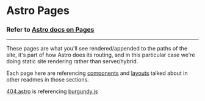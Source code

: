 # Astro Pages

### Refer to [Astro docs on Pages](https://docs.astro.build/en/basics/astro-pages/)

---

These pages are what you'll see rendered/appended to the paths of the site, it's part of how Astro does its routing, and in this particular case we're doing static site rendering rather than server/hybrid.

Each page here are referencing [components](components/) and [layouts](layouts/) talked about in other readmes in those sections.

[404.astro](pages/404.astro) is referencing [burgundy.js](scripts/burgundy.js)
